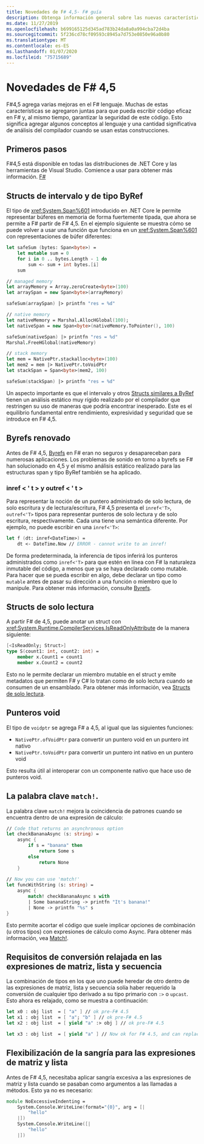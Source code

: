 ```yaml
---
title: Novedades de F# 4,5- F# guía
description: Obtenga información general sobre las nuevas características disponibles en F# 4,5.
ms.date: 11/27/2019
ms.openlocfilehash: b699165125d345ad783b24da8a0a994cba72d4ba
ms.sourcegitcommit: 5f236cd78cf09593c8945a7d753e0850e96a0b80
ms.translationtype: MT
ms.contentlocale: es-ES
ms.lasthandoff: 01/07/2020
ms.locfileid: "75715689"
---
```

# <a name="whats-new-in-f-45"></a>Novedades de F# 4,5

F#4,5 agrega varias mejoras en el F# lenguaje. Muchas de estas características se agregaron juntas para que pueda escribir código eficaz en F# y, al mismo tiempo, garantizar la seguridad de este código. Esto significa agregar algunos conceptos al lenguaje y una cantidad significativa de análisis del compilador cuando se usan estas construcciones.

## <a name="get-started"></a>Primeros pasos

F#4,5 está disponible en todas las distribuciones de .NET Core y las herramientas de Visual Studio. Comience a usar para obtener más información. [ F# ](../get-started/index.md)

## <a name="span-and-byref-like-structs"></a>Structs de intervalo y de tipo ByRef

El tipo de <xref:System.Span%601> introducido en .NET Core le permite representar búferes en memoria de forma fuertemente tipada, que ahora se permite a F# partir de F# 4,5. En el ejemplo siguiente se muestra cómo se puede volver a usar una función que funciona en un <xref:System.Span%601> con representaciones de búfer diferentes:

```fsharp
let safeSum (bytes: Span<byte>) =
    let mutable sum = 0
    for i in 0 .. bytes.Length - 1 do 
        sum <- sum + int bytes.[i]
    sum

// managed memory
let arrayMemory = Array.zeroCreate<byte>(100)
let arraySpan = new Span<byte>(arrayMemory)

safeSum(arraySpan) |> printfn "res = %d"

// native memory
let nativeMemory = Marshal.AllocHGlobal(100);
let nativeSpan = new Span<byte>(nativeMemory.ToPointer(), 100)

safeSum(nativeSpan) |> printfn "res = %d"
Marshal.FreeHGlobal(nativeMemory)

// stack memory
let mem = NativePtr.stackalloc<byte>(100)
let mem2 = mem |> NativePtr.toVoidPtr
let stackSpan = Span<byte>(mem2, 100)

safeSum(stackSpan) |> printfn "res = %d"
```

Un aspecto importante es que el intervalo y otros [Structs similares a ByRef](../language-reference/structures.md#byreflike-structs) tienen un análisis estático muy rígido realizado por el compilador que restringen su uso de maneras que podría encontrar inesperado. Este es el equilibrio fundamental entre rendimiento, expresividad y seguridad que se introduce en F# 4,5.

## <a name="revamped-byrefs"></a>Byrefs renovado

Antes de F# 4,5, [Byrefs](../language-reference/byrefs.md) en F# eran no seguros y desapareceban para numerosas aplicaciones. Los problemas de sonido en torno a byrefs se F# han solucionado en 4,5 y el mismo análisis estático realizado para las estructuras span y tipo ByRef también se ha aplicado.

### <a name="inreft-and-outreft"></a>inref < ' t > y outref < ' t >

Para representar la noción de un puntero administrado de solo lectura, de solo escritura y de lectura/escritura, F# 4,5 presenta el `inref<'T>`, `outref<'T>` tipos para representar punteros de solo lectura y de solo escritura, respectivamente. Cada una tiene una semántica diferente. Por ejemplo, no puede escribir en una `inref<'T>`:

```fsharp
let f (dt: inref<DateTime>) =
    dt <- DateTime.Now // ERROR - cannot write to an inref!
```

De forma predeterminada, la inferencia de tipos inferirá los punteros administrados como `inref<'T>` para que estén en línea con F# la naturaleza inmutable del código, a menos que ya se haya declarado como mutable. Para hacer que se pueda escribir en algo, debe declarar un tipo como `mutable` antes de pasar su dirección a una función o miembro que lo manipule. Para obtener más información, consulte [Byrefs](../language-reference/byrefs.md).

## <a name="readonly-structs"></a>Structs de solo lectura

A partir F# de 4,5, puede anotar un struct con <xref:System.Runtime.CompilerServices.IsReadOnlyAttribute> de la manera siguiente:

```fsharp
[<IsReadOnly; Struct>]
type S(count1: int, count2: int) =
    member x.Count1 = count1
    member x.Count2 = count2
```

Esto no le permite declarar un miembro mutable en el struct y emite metadatos que permiten F# y C# lo tratan como de solo lectura cuando se consumen de un ensamblado. Para obtener más información, vea [Structs de solo lectura](../language-reference/structures.md#readonly-structs).

## <a name="void-pointers"></a>Punteros void

El tipo de `voidptr` se agrega F# a 4,5, al igual que las siguientes funciones:

* `NativePtr.ofVoidPtr` para convertir un puntero void en un puntero int nativo
* `NativePtr.toVoidPtr` para convertir un puntero int nativo en un puntero void

Esto resulta útil al interoperar con un componente nativo que hace uso de punteros void.

## <a name="the-match-keyword"></a>La palabra clave `match!`.

La palabra clave `match!` mejora la coincidencia de patrones cuando se encuentra dentro de una expresión de cálculo:

```fsharp
// Code that returns an asynchronous option
let checkBananaAsync (s: string) =
    async {
        if s = "banana" then
            return Some s
        else
            return None
    }
    
// Now you can use 'match!'
let funcWithString (s: string) =
    async { 
        match! checkBananaAsync s with
        | Some bananaString -> printfn "It's banana!"
        | None -> printfn "%s" s
}
```

Esto permite acortar el código que suele implicar opciones de combinación (u otros tipos) con expresiones de cálculo como Async. Para obtener más información, vea [Match!](../language-reference/computation-expressions.md#match).

## <a name="relaxed-upcasting-requirements-in-array-list-and-sequence-expressions"></a>Requisitos de conversión relajada en las expresiones de matriz, lista y secuencia

La combinación de tipos en los que uno puede heredar de otro dentro de las expresiones de matriz, lista y secuencia solía haber requerido la conversión de cualquier tipo derivado a su tipo primario con `:>` o `upcast`. Esto ahora es relajado, como se muestra a continuación:

```fsharp
let x0 : obj list  = [ "a" ] // ok pre-F# 4.5
let x1 : obj list  = [ "a"; "b" ] // ok pre-F# 4.5
let x2 : obj list  = [ yield "a" :> obj ] // ok pre-F# 4.5

let x3 : obj list  = [ yield "a" ] // Now ok for F# 4.5, and can replace x2
```

## <a name="indentation-relaxation-for-array-and-list-expressions"></a>Flexibilización de la sangría para las expresiones de matriz y lista

Antes de F# 4,5, necesitaba aplicar sangría excesiva a las expresiones de matriz y lista cuando se pasaban como argumentos a las llamadas a métodos. Esto ya no es necesario:

```fsharp
module NoExcessiveIndenting = 
    System.Console.WriteLine(format="{0}", arg = [| 
        "hello"
    |])
    System.Console.WriteLine([|
        "hello"
    |])
```
